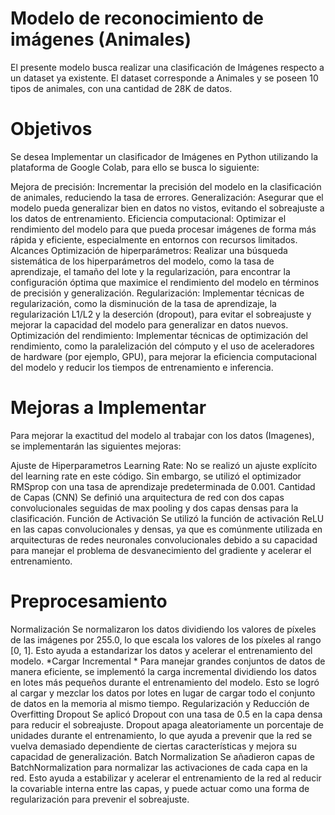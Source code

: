 # Modelo de reconocimiento de imágenes (Animales)
El presente modelo busca realizar una clasificación de Imágenes respecto a un dataset ya existente. El dataset corresponde a Animales y se poseen 10 tipos de animales, con una cantidad de 28K de datos.

# Objetivos
Se desea Implementar un clasificador de Imágenes en Python utilizando la plataforma de Google Colab, para ello se busca lo siguiente:

Mejora de precisión: Incrementar la precisión del modelo en la clasificación de animales, reduciendo la tasa de errores.
Generalización: Asegurar que el modelo pueda generalizar bien en datos no vistos, evitando el sobreajuste a los datos de entrenamiento.
Eficiencia computacional: Optimizar el rendimiento del modelo para que pueda procesar imágenes de forma más rápida y eficiente, especialmente en entornos con recursos limitados.
Alcances
Optimización de hiperparámetros: Realizar una búsqueda sistemática de los hiperparámetros del modelo, como la tasa de aprendizaje, el tamaño del lote y la regularización, para encontrar la configuración óptima que maximice el rendimiento del modelo en términos de precisión y generalización.
Regularización: Implementar técnicas de regularización, como la disminución de la tasa de aprendizaje, la regularización L1/L2 y la deserción (dropout), para evitar el sobreajuste y mejorar la capacidad del modelo para generalizar en datos nuevos.
Optimización del rendimiento: Implementar técnicas de optimización del rendimiento, como la paralelización del cómputo y el uso de aceleradores de hardware (por ejemplo, GPU), para mejorar la eficiencia computacional del modelo y reducir los tiempos de entrenamiento e inferencia.

# Mejoras a Implementar
Para mejorar la exactitud del modelo al trabajar con los datos (Imagenes), se implementarán las siguientes mejoras:

Ajuste de Hiperparametros
Learning Rate: No se realizó un ajuste explícito del learning rate en este código. Sin embargo, se utilizó el optimizador RMSprop con una tasa de aprendizaje predeterminada de 0.001.
Cantidad de Capas (CNN) Se definió una arquitectura de red con dos capas convolucionales seguidas de max pooling y dos capas densas para la clasificación.
Función de Activación Se utilizó la función de activación ReLU en las capas convolucionales y densas, ya que es comúnmente utilizada en arquitecturas de redes neuronales convolucionales debido a su capacidad para manejar el problema de desvanecimiento del gradiente y acelerar el entrenamiento.

# Preprocesamiento
Normalización Se normalizaron los datos dividiendo los valores de píxeles de las imágenes por 255.0, lo que escala los valores de los píxeles al rango [0, 1]. Esto ayuda a estandarizar los datos y acelerar el entrenamiento del modelo.
*Cargar Incremental * Para manejar grandes conjuntos de datos de manera eficiente, se implementó la carga incremental dividiendo los datos en lotes más pequeños durante el entrenamiento del modelo. Esto se logró al cargar y mezclar los datos por lotes en lugar de cargar todo el conjunto de datos en la memoria al mismo tiempo.
Regularización y Reducción de Overfitting
Dropout Se aplicó Dropout con una tasa de 0.5 en la capa densa para reducir el sobreajuste. Dropout apaga aleatoriamente un porcentaje de unidades durante el entrenamiento, lo que ayuda a prevenir que la red se vuelva demasiado dependiente de ciertas características y mejora su capacidad de generalización.
Batch Normalization Se añadieron capas de BatchNormalization para normalizar las activaciones de cada capa en la red. Esto ayuda a estabilizar y acelerar el entrenamiento de la red al reducir la covariable interna entre las capas, y puede actuar como una forma de regularización para prevenir el sobreajuste.

